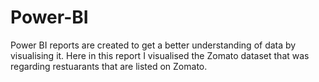 # Power-BI
Power BI reports are created to get a better understanding of data by visualising it.
Here in this report I visualised the Zomato dataset that was regarding restuarants that are listed on Zomato. 
